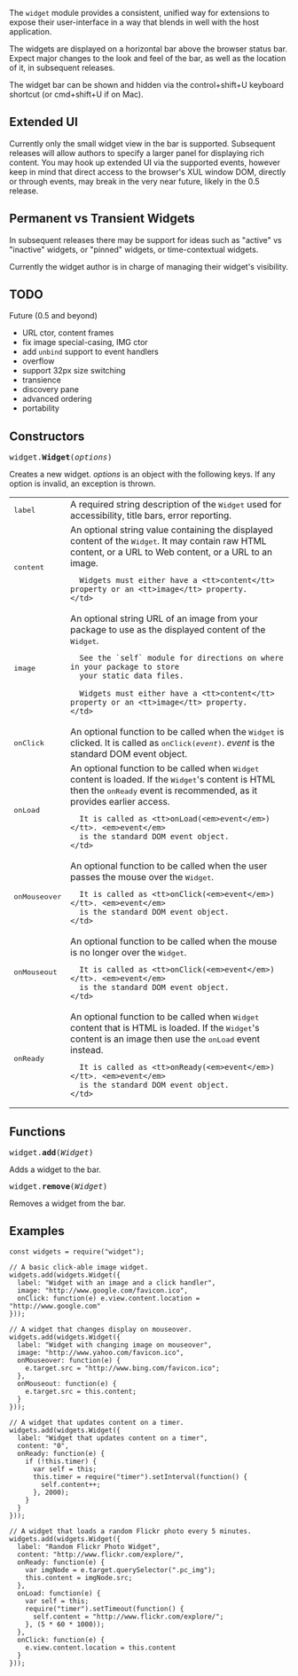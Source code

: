 The `widget` module provides a consistent, unified way for extensions to
expose their user-interface in a way that blends in well with the host
application.

The widgets are displayed on a horizontal bar above the browser status
bar. Expect major changes to the look and feel of the bar, as well as
the location of it, in subsequent releases.

The widget bar can be shown and hidden via the control+shift+U keyboard
shortcut (or cmd+shift+U if on Mac).

## Extended UI

Currently only the small widget view in the bar is supported.
Subsequent releases will allow authors to specify a larger panel
for displaying rich content. You may hook up extended UI via the
supported events, however keep in mind that direct access to the
browser's XUL window DOM, directly or through events, may break
in the very near future, likely in the 0.5 release.

## Permanent vs Transient Widgets

In subsequent releases there may be support for ideas such as "active"
vs "inactive" widgets, or "pinned" widgets, or time-contextual widgets.

Currently the widget author is in charge of managing their widget's
visibility.

## TODO

Future (0.5 and beyond)

* URL ctor, content frames
* fix image special-casing, IMG ctor
* add `unbind` support to event handlers
* overflow
* support 32px size switching
* transience
* discovery pane
* advanced ordering
* portability

## Constructors ##

<tt>widget.**Widget**(*options*)</tt>

Creates a new widget. *options* is an object with
the following keys.  If any option is invalid, an exception is thrown.

<table>
  <tr>
    <td><tt>label</tt></td>
    <td>
      A required string description of the <tt>Widget</tt> used for
      accessibility, title bars, error reporting.
    </td>
  </tr>
  <tr>
    <td><tt>content</tt></td>
    <td>
      An optional string value containing the displayed content of the <tt>Widget</tt>.
      It may contain raw HTML content, or a URL to Web content, or a URL to an image.
      
      Widgets must either have a <tt>content</tt> property or an <tt>image</tt> property.
    </td>
  </tr>
  <tr>
    <td><tt>image</tt></td>
    <td>
      An optional string URL of an image from your package to use
      as the displayed content of the <tt>Widget</tt>.

      See the `self` module for directions on where in your package to store
      your static data files.

      Widgets must either have a <tt>content</tt> property or an <tt>image</tt> property.
    </td>
  </tr>
  <tr>
    <td><tt>onClick</tt></td>
    <td>
      An optional function to be called when the <tt>Widget</tt> is clicked.
      It is called as <tt>onClick(<em>event</em>)</tt>. <em>event</em> is the 
      standard DOM event object.
    </td>
  </tr>
  <tr>
    <td><tt>onLoad</tt></td>
    <td>
      An optional function to be called when <tt>Widget</tt> content
      is loaded. If the <tt>Widget</tt>'s content is HTML
      then the <tt>onReady</tt> event is recommended, as it provides
      earlier access.
      
      It is called as <tt>onLoad(<em>event</em>)</tt>. <em>event</em>
      is the standard DOM event object.
    </td>
  </tr> 
  <tr>
    <td><tt>onMouseover</tt></td>
    <td>
      An optional function to be called when the user passes the mouse
      over the <tt>Widget</tt>.
      
      It is called as <tt>onClick(<em>event</em>)</tt>. <em>event</em>
      is the standard DOM event object.
    </td>
  </tr>
  <tr>
    <td><tt>onMouseout</tt></td>
    <td>
      An optional function to be called when the mouse is no longer
      over the <tt>Widget</tt>.
      
      It is called as <tt>onClick(<em>event</em>)</tt>. <em>event</em>
      is the standard DOM event object.
    </td>
  </tr>
  <tr>
    <td><tt>onReady</tt></td>
    <td>
      An optional function to be called when <tt>Widget</tt> content
      that is HTML is loaded. If the <tt>Widget</tt>'s content is an image
      then use the <tt>onLoad</tt> event instead.
      
      It is called as <tt>onReady(<em>event</em>)</tt>. <em>event</em>
      is the standard DOM event object.
    </td>
  </tr> 
</table>

## Functions ##

<tt>widget.**add**(*Widget*)</tt>

Adds a widget to the bar.

<tt>widget.**remove**(*Widget*)</tt>

Removes a widget from the bar.

## Examples ##

    const widgets = require("widget");

    // A basic click-able image widget.
    widgets.add(widgets.Widget({
      label: "Widget with an image and a click handler",
      image: "http://www.google.com/favicon.ico",
      onClick: function(e) e.view.content.location = "http://www.google.com"
    }));

    // A widget that changes display on mouseover.
    widgets.add(widgets.Widget({
      label: "Widget with changing image on mouseover",
      image: "http://www.yahoo.com/favicon.ico",
      onMouseover: function(e) {
        e.target.src = "http://www.bing.com/favicon.ico";
      },
      onMouseout: function(e) {
        e.target.src = this.content;
      }
    }));

    // A widget that updates content on a timer.
    widgets.add(widgets.Widget({
      label: "Widget that updates content on a timer",
      content: "0",
      onReady: function(e) {
        if (!this.timer) {
          var self = this;
          this.timer = require("timer").setInterval(function() {
            self.content++;
          }, 2000);
        }
      }
    }));

    // A widget that loads a random Flickr photo every 5 minutes.
    widgets.add(widgets.Widget({
      label: "Random Flickr Photo Widget",
      content: "http://www.flickr.com/explore/",
      onReady: function(e) {
        var imgNode = e.target.querySelector(".pc_img");
        this.content = imgNode.src;
      },
      onLoad: function(e) {
        var self = this;
        require("timer").setTimeout(function() {
          self.content = "http://www.flickr.com/explore/";
        }, (5 * 60 * 1000));
      },
      onClick: function(e) {
        e.view.content.location = this.content
      }
    }));
